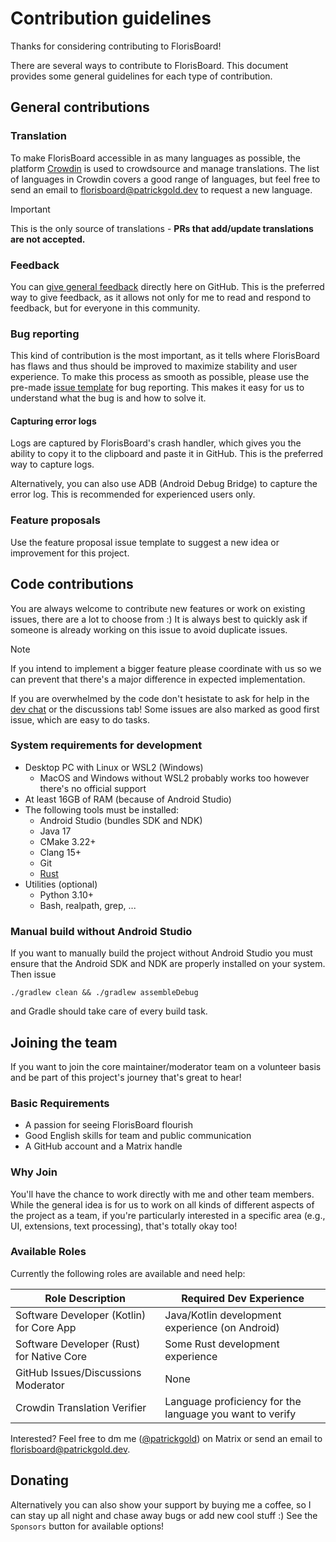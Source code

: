 # Contribution guidelines

Thanks for considering contributing to FlorisBoard!

There are several ways to contribute to FlorisBoard. This document provides some general guidelines for each type of contribution.

## General contributions

### Translation

To make FlorisBoard accessible in as many languages as possible, the platform [Crowdin](https://crowdin.florisboard.patrickgold.dev) is used to crowdsource and manage translations.  The list of languages in Crowdin covers a good range of languages, but feel free to send an email to [florisboard@patrickgold.dev](mailto:florisboard@patrickgold.dev) to request a new language.

> [!IMPORTANT]
> This is the only source of translations - **PRs that add/update translations are not accepted.**

### Feedback

You can [give general feedback](https://github.com/florisboard/florisboard/discussions/new?category=feedback) directly here on GitHub. This is the preferred way to give feedback, as it allows not only for me to read and respond to feedback, but for everyone in this community.

### Bug reporting

This kind of contribution is the most important, as it tells where FlorisBoard has flaws and thus should be improved to maximize stability and user experience. To make this process as smooth as possible, please use the pre-made [issue template](.github/ISSUE_TEMPLATE/bug_report.md) for bug reporting. This makes it easy for us to understand what the bug is and how to solve it.

#### Capturing error logs

Logs are captured by FlorisBoard's crash handler, which gives you the ability to copy it to the clipboard and paste it in GitHub. This is the preferred way to capture logs.

Alternatively, you can also use ADB (Android Debug Bridge) to capture the error log. This is recommended for experienced users only.

### Feature proposals

Use the feature proposal issue template to suggest a new idea or improvement for this project.

## Code contributions

You are always welcome to contribute new features or work on existing issues, there are a lot to choose from :) It is always best to quickly ask if someone is already working on this issue to avoid duplicate issues.

> [!NOTE]
> If you intend to implement a bigger feature please coordinate with us so we can prevent that there's a major difference in expected implementation.

If you are overwhelmed by the code don't hesistate to ask for help in the [dev chat](https://matrix.to/#/#florisboard-dev:matrix.org) or the discussions tab! Some issues are also marked as good first issue, which are easy to do tasks.

### System requirements for development

- Desktop PC with Linux or WSL2 (Windows)
  - MacOS and Windows without WSL2 probably works too however there's no official support
- At least 16GB of RAM (because of Android Studio)
- The following tools must be installed:
  - Android Studio (bundles SDK and NDK)
  - Java 17
  - CMake 3.22+
  - Clang 15+
  - Git
  - [Rust](https://www.rust-lang.org/tools/install)
- Utilities (optional)
  - Python 3.10+
  - Bash, realpath, grep, ...

### Manual build without Android Studio

If you want to manually build the project without Android Studio you must ensure that the Android SDK and NDK are properly installed on your system. Then issue

```./gradlew clean && ./gradlew assembleDebug```

and Gradle should take care of every build task.

## Joining the team

If you want to join the core maintainer/moderator team on a volunteer basis and be part of this project's journey that's great to hear!

### Basic Requirements

- A passion for seeing FlorisBoard flourish
- Good English skills for team and public communication
- A GitHub account and a Matrix handle

### Why Join

You'll have the chance to work directly with me and other team members. While the general idea is for us to work on all kinds of different aspects of the project as a team, if you're particularly interested in a specific area (e.g., UI, extensions, text processing), that's totally okay too!

### Available Roles

Currently the following roles are available and need help:

Role Description | Required Dev Experience
---|---
Software Developer (Kotlin) for Core App | Java/Kotlin development experience (on Android)
Software Developer (Rust) for Native Core | Some Rust development experience
GitHub Issues/Discussions Moderator | None
Crowdin Translation Verifier | Language proficiency for the language you want to verify

Interested? Feel free to dm me ([@patrickgold](https://matrix.to/#/@patrickgold:matrix.org)) on Matrix or send an email to [florisboard@patrickgold.dev](mailto:florisboard@patrickgold.dev).

## Donating

Alternatively you can also show your support by buying me a coffee, so I can stay up all night and chase away bugs or add new cool stuff :)
See the `Sponsors` button for available options!
